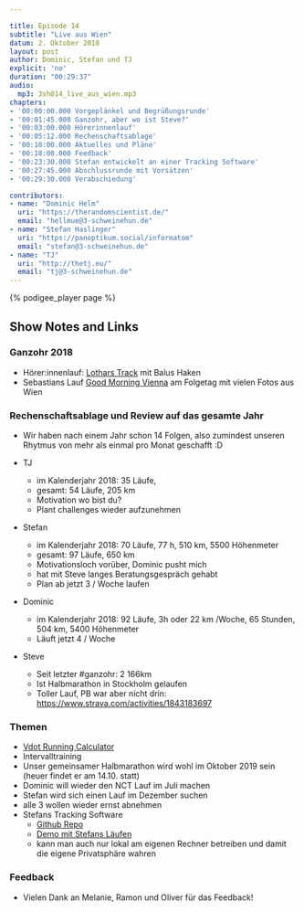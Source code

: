 ```yaml
---

title: Episode 14
subtitle: "Live aus Wien"
datum: 2. Oktober 2018
layout: post
author: Dominic, Stefan und TJ
explicit: 'no'
duration: "00:29:37"
audio:
  mp3: 3sh014_live_aus_wien.mp3
chapters:
- '00:00:00.000 Vorgeplänkel und Begrüßungsrunde'
- '00:01:45.000 Ganzohr, aber wo ist Steve?'
- '00:03:00.000 Hörerinnenlauf'
- '00:05:12.000 Rechenschaftsablage'
- '00:10:00.000 Aktuelles und Pläne'
- '00:18:00.000 Feedback'
- '00:23:30.000 Stefan entwickelt an einer Tracking Software'
- '00:27:45.000 Abschlussrunde mit Vorsätzen'
- '00:29:30.000 Verabschiedung'

contributors:
- name: "Dominic Helm"
  uri: "https://therandomscientist.de/"
  email: "hellmue@3-schweinehun.de"
- name: "Stefan Haslinger"
  uri: "https://panoptikum.social/informatom"
  email: "stefan@3-schweinehun.de"
- name: "TJ"
  uri: "http://thetj.eu/"
  email: "tj@3-schweinehun.de"
---
```


{% podigee_player page %}

## Show Notes and Links

### Ganzohr 2018

* Hörer:innenlauf: [Lothars Track](https://www.strava.com/activities/1872106230) mit Balus Haken
* Sebastians Lauf [Good Morning Vienna](https://www.strava.com/activities/1874353443) am Folgetag
  mit vielen Fotos aus Wien


### Rechenschaftsablage und Review auf das gesamte Jahr

* Wir haben nach einem Jahr schon 14 Folgen, also zumindest unseren Rhytmus von mehr als einmal pro
Monat geschafft :D

* TJ
  * im Kalenderjahr 2018: 35 Läufe,
  * gesamt: 54 Läufe, 205 km
  * Motivation wo bist du?
  * Plant challenges wieder aufzunehmen
* Stefan
  * im Kalenderjahr 2018: 70 Läufe, 77 h, 510 km, 5500 Höhenmeter
  * gesamt: 97 Läufe, 650 km
  * Motivationsloch vorüber, Dominic pusht mich
  * hat mit Steve langes Beratungsgespräch gehabt
  * Plan ab jetzt 3 / Woche laufen
* Dominic
  * im Kalenderjahr 2018: 92 Läufe, 3h oder 22 km /Woche, 65 Stunden, 504 km, 5400 Höhenmeter
  * Läuft jetzt 4 / Woche
* Steve
  * Seit letzter #ganzohr: 2 166km
  * Ist Halbmarathon in Stockholm gelaufen
  * Toller Lauf, PB war aber nicht drin: https://www.strava.com/activities/1843183697


### Themen

* [Vdot Running Calculator](https://play.google.com/store/apps/details?id=com.runsmartproject.vdot_calculator)
* Intervalltraining
* Unser gemeinsamer Halbmarathon wird wohl im Oktober 2019 sein (heuer findet er am 14.10. statt)
* Dominic will wieder den NCT Lauf im Juli machen
* Stefan wird sich einen Lauf im Dezember suchen
* alle 3 wollen wieder ernst abnehmen
* Stefans Tracking Software
  * [Github Repo](https://github.com/haslinger/tracker)
  * [Demo mit Stefans Läufen](https://haslinger.github.io/tracker/)
  * kann man auch nur lokal am eigenen Rechner betreiben und damit die eigene Privatsphäre wahren

### Feedback

* Vielen Dank an Melanie, Ramon und Oliver für das Feedback!